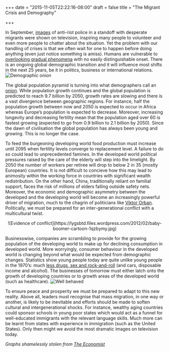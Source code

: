 +++
date = "2015-11-05T22:22:16-08:00"
draft = false
title = "The Migrant Crisis and Demography"

+++

In September, [images](http://www.theguardian.com/world/2015/sep/16/hungarian-riot-police-use-water-cannon-against-refugees)
of anti-riot police in a standoff with desperate migrants were shown on television, inspiring many people to volunteer and even more people to chatter about the situation. 
Yet the problem with our handling of crises is that we often wait for one to happen before doing anything (even just notice something is amiss). 
Humans are vulnerable to [overlooking gradual phenomena](https://en.wikipedia.org/wiki/Psychophysics)
 with no easily distinguishable onset. 
There is an ongoing global demographic transition and it will influence most shifts in the next 25 years, be it in politics, business or international relations.
![Demographic onion](http://static1.squarespace.com/static/5408e9b3e4b0e5142540c5d3/t/55ef18a9e4b0845c040109e2/1441732779464/ "An onion")

The global population pyramid is turning into what demographers call an [onion](http://esa.un.org/unpd/wpp/publications/files/key_findings_wpp_2015.pdf).
While population growth continues and the global population is predicted to reach 9.7 billion by 2050, growth rates are slowing and there is a vast divergence between geographic regions. 
For instance, half the population growth between now and 2050 is expected to occur in Africa whereas Europe’s population is expected to decrease. 
Moreover, increasing longevity and decreasing fertility mean that the population aged over 60 is fastest growing (expected to go from 0.9 billion to 2.1 billion by 2050). 
Since the dawn of civilisation the global population has always been young and growing. This is no longer the case.

To feed the burgeoning developing world food production must increase until 2095 when fertility levels converge to replacement level. 
A failure to do so could lead to unprecedented famines. In the developed world political pressures raised by the care of the elderly will step into the limelight. 
By 2050 the number of workers per retiree will drop to below 2 in 35 (mostly European) countries. 
It is not difficult to concieve how this may lead to animosity within the working force in countries with significant wealth redistribution.
On the other hand, China, traditionally reliant on familial support, faces the risk of millions of elders falling outside safety nets. 
Moreover, the economic and demographic asymmetry between the developed and the developing world will become an increasingly powerful driver of migration, much to the chagrin of politicians like [Viktor Orban](http://www.newser.com/article/b8cb3d73621b410f909328378387196d/the-latest-hungarys-viktor-orban-says-europe-should-not-use-migration-to-boost-population.html). 
Politically, we must be prepared for an inter-generational conflict with a multicultural twist.
<center>![Evidence of conflict](https://lygsbtd.files.wordpress.com/2012/02/baby-boomer-cartoon-1qzbymy.jpg)</center>

Businesswise, companies are scrambling to provide for the growing population of the developing world to make up for declining consumption in developed world. 
More worryingly, consumer behaviour in the developed world is changing beyond what would be expected from demographic changes. 
Statistics show young people today are quite unlike young people in the 1970’s: much [less drugs, sex and rock-and-roll](http://www.economist.com/news/briefing/21606795-todays-young-people-are-held-be-alienated-unhappy-violent-failures-they-are-proving) (and cars, disposable income and alcohol). 
The businesses of tomorrow must either latch onto the growth of developing countries or to growth areas of the developed world (such as healthcare). 
![Well behaved](http://cdn.static-economist.com/sites/default/files/imagecache/original-size/images/print-edition/20121027_BRC338_0.png "Alcohol use")

To ensure peace and prosperity we must be prepared to adapt to this new reality. 
Above all, leaders must recognise that mass migration, in one way or another, is likely to be inevitable and efforts should be made to soften cultural and intergenerational shocks. 
For instance, wealthy aging countries could sponsor schools in young poor states which would act as a funnel for well-educated immigrants with the relevant language skills. 
Much more can be learnt from states with experience in immigration (such as the United States). Only then might we avoid the most dramatic images on television today.

<i> Graphs shamelessly stolen from [The Economist](http://www.economist.com/)</i>


